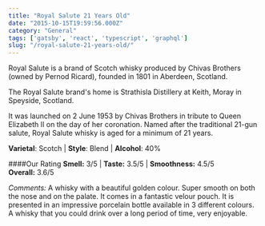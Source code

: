 ```yaml
---
title: "Royal Salute 21 Years Old"
date: "2015-10-15T19:59:56.000Z"
category: "General"
tags: ['gatsby', 'react', 'typescript', 'graphql']
slug: "/royal-salute-21-years-old/"
---
```

Royal Salute is a brand of Scotch whisky produced by Chivas Brothers (owned by Pernod Ricard), founded in 1801 in Aberdeen, Scotland. 

The Royal Salute brand's home is Strathisla Distillery at Keith, Moray in Speyside, Scotland. 

It was launched on 2 June 1953 by Chivas Brothers in tribute to Queen Elizabeth II on the day of her coronation. Named after the traditional 21-gun salute, Royal Salute whisky is aged for a minimum of 21 years.

**Varietal**: Scotch | **Style**: Blend | **Alcohol**: 40%

####Our Rating
**Smell:** 3/5 | **Taste:** 3.5/5 | **Smoothness:** 4.5/5   
**Overall:** 3.6/5 

*Comments:* A whisky with a beautiful golden colour. Super smooth on both the nose and on the palate. It comes in a fantastic velour pouch. It is presented in an impressive porcelain bottle available in 3 different colours. A whisky that you could drink over a long period of time, very enjoyable. 
    